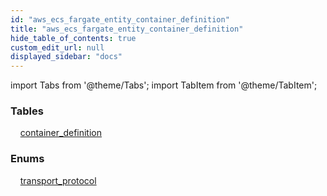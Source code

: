 ```yaml
---
id: "aws_ecs_fargate_entity_container_definition"
title: "aws_ecs_fargate_entity_container_definition"
hide_table_of_contents: true
custom_edit_url: null
displayed_sidebar: "docs"
---
```


import Tabs from '@theme/Tabs';
import TabItem from '@theme/TabItem';

<Tabs queryString="view">
  <TabItem value="components" label="Components" default>

### Tables

    [container_definition](../../aws/tables/aws_ecs_fargate_entity_container_definition.ContainerDefinition)

### Enums
    [transport_protocol](../../aws/enums/aws_ecs_fargate_entity_container_definition.TransportProtocol)

</TabItem>
  <TabItem value="code-examples" label="Code examples">

</TabItem>
</Tabs>
